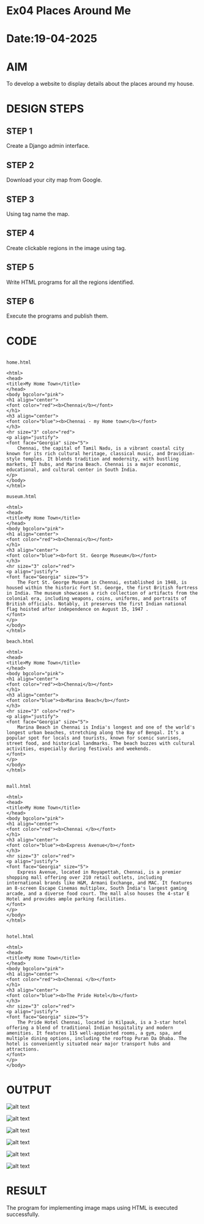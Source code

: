 # Ex04 Places Around Me
# Date:19-04-2025
# AIM
To develop a website to display details about the places around my house.

# DESIGN STEPS
## STEP 1
Create a Django admin interface.

## STEP 2
Download your city map from Google.

## STEP 3
Using <map> tag name the map.

## STEP 4
Create clickable regions in the image using <area> tag.

## STEP 5
Write HTML programs for all the regions identified.

## STEP 6
Execute the programs and publish them.

# CODE

```

home.html

<html>
<head>
<title>My Home Town</title>
</head>
<body bgcolor="pink">
<h1 align="center">
<font color="red"><b>Chennai</b></font>
</h1>
<h3 align="center">
<font color="blue"><b>Chennai - my Home town</b></font>
</h3>
<hr size="3" color="red">
<p align="justify">
<font face="Georgia" size="5">
    Chennai, the capital of Tamil Nadu, is a vibrant coastal city known for its rich cultural heritage, classical music, and Dravidian-style temples. It blends tradition and modernity, with bustling markets, IT hubs, and Marina Beach. Chennai is a major economic, educational, and cultural center in South India.
</p>
</body>
</html>

```

```
museum.html

<html>
<head>
<title>My Home Town</title>
</head>
<body bgcolor="pink">
<h1 align="center">
<font color="red"><b>Chennai</b></font>
</h1>
<h3 align="center">
<font color="blue"><b>fort St. George Museum</b></font>
</h3>
<hr size="3" color="red">
<p align="justify">
<font face="Georgia" size="5">
    The Fort St. George Museum in Chennai, established in 1948, is housed within the historic Fort St. George, the first British fortress in India. The museum showcases a rich collection of artifacts from the colonial era, including weapons, coins, uniforms, and portraits of British officials. Notably, it preserves the first Indian national flag hoisted after independence on August 15, 1947 .    
</font>
</p>
</body>
</html>

```

```
beach.html

<html>
<head>
<title>My Home Town</title>
</head>
<body bgcolor="pink">
<h1 align="center">
<font color="red"><b>Chennai</b></font>
</h1>
<h3 align="center">
<font color="blue"><b>Marina Beach</b></font>
</h3>
<hr size="3" color="red">
<p align="justify">
<font face="Georgia" size="5">
    Marina Beach in Chennai is India's longest and one of the world's longest urban beaches, stretching along the Bay of Bengal. It’s a popular spot for locals and tourists, known for scenic sunrises, street food, and historical landmarks. The beach buzzes with cultural activities, especially during festivals and weekends.
</font>
</p>
</body>
</html>

```

```

mall.html

<html>
<head>
<title>My Home Town</title>
</head>
<body bgcolor="pink">
<h1 align="center">
<font color="red"><b>Chennai </b></font>
</h1>
<h3 align="center">
<font color="blue"><b>Express Avenue</b></font>
</h3>
<hr size="3" color="red">
<p align="justify">
<font face="Georgia" size="5">
    Express Avenue, located in Royapettah, Chennai, is a premier shopping mall offering over 210 retail outlets, including international brands like H&M, Armani Exchange, and MAC. It features an 8-screen Escape Cinemas multiplex, South India's largest gaming arcade, and a diverse food court. The mall also houses the 4-star E Hotel and provides ample parking facilities.
</font>
</p>
</body>
</html>

```

```

hotel.html

<html>
<head>
<title>My Home Town</title>
</head>
<body bgcolor="pink">
<h1 align="center">
<font color="red"><b>Chennai </b></font>
</h1>
<h3 align="center">
<font color="blue"><b>The Pride Hotel</b></font>
</h3>
<hr size="3" color="red">
<p align="justify">
<font face="Georgia" size="5">
    The Pride Hotel Chennai, located in Kilpauk, is a 3-star hotel offering a blend of traditional Indian hospitality and modern amenities. It features 115 well-appointed rooms, a gym, spa, and multiple dining options, including the rooftop Puran Da Dhaba. The hotel is conveniently situated near major transport hubs and attractions.
</font>
</p>
</body>

```
# OUTPUT

![alt text](<chennai mapp.png>)

![alt text](home.png)

![alt text](museum.png)

![alt text](beach.png)

![alt text](mall.png)

![alt text](hotel.png)

# RESULT
The program for implementing image maps using HTML is executed successfully.
